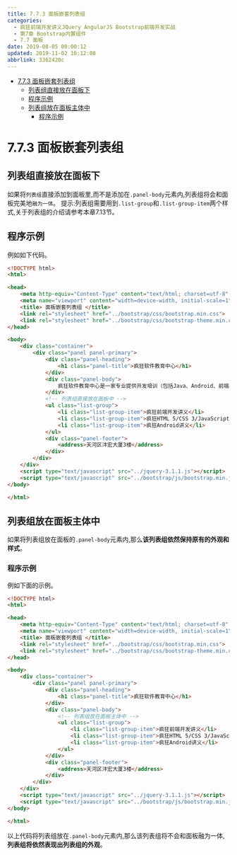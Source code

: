 ```yaml
---
title: 7.7.3 面板嵌套列表组
categories: 
  - 疯狂前端开发讲义JQuery AngularJS Bootstrap前端开发实战
  - 第7章 Bootstrap内置组件
  - 7.7 面板
date: 2019-08-05 00:00:12
updated: 2019-11-02 10:12:08
abbrlink: 3362420c
---
```

<div id='my_toc'>

- [7.7.3 面板嵌套列表组](/JavaReadingNotes/3362420c/#7-7-3-面板嵌套列表组)
    - [列表组直接放在面板下](/JavaReadingNotes/3362420c/#列表组直接放在面板下)
    - [程序示例](/JavaReadingNotes/3362420c/#程序示例)
    - [列表组放在面板主体中](/JavaReadingNotes/3362420c/#列表组放在面板主体中)
        - [程序示例](/JavaReadingNotes/3362420c/#程序示例)

</div>
<!--more-->
<script>if (navigator.platform.toLowerCase() == 'win32'){document.getElementById('my_toc').style.display = 'none';}</script>

<!--end-->
<!--SSTStart-->
# 7.7.3 面板嵌套列表组 #
## 列表组直接放在面板下 ##
如果将`列表组`直接添加到面板里,而不是添加在`.panel-body`元素内,列表组将会和面板完美地`融为一体`。
提示:列表组需要用到`.list-group`和`.list-group-item`两个样式,关于列表组的介绍请参考本章7.13节。
## 程序示例 ##
例如如下代码。
```html
<!DOCTYPE html>
<html>

<head>
    <meta http-equiv="Content-Type" content="text/html; charset=utf-8" />
    <meta name="viewport" content="width=device-width, initial-scale=1">
    <title> 面板嵌套列表组 </title>
    <link rel="stylesheet" href="../bootstrap/css/bootstrap.min.css">
    <link rel="stylesheet" href="../bootstrap/css/bootstrap-theme.min.css">
</head>

<body>
    <div class="container">
        <div class="panel panel-primary">
            <div class="panel-heading">
                <h1 class="panel-title">疯狂软件教育中心</h1>
            </div>
            <div class="panel-body">
                疯狂软件教育中心是一家专业提供开发培训（包括Java、Android、前端、iOS等课程）的培训机构。
            </div>
            <!-- 列表组直接放在面板中 -->
            <ul class="list-group">
                <li class="list-group-item">疯狂前端开发讲义</li>
                <li class="list-group-item">疯狂HTML 5/CSS 3/JavaScript讲义</li>
                <li class="list-group-item">疯狂Android讲义</li>
            </ul>
            <div class="panel-footer">
                <address>天河区沣宏大厦3楼</address>
            </div>
        </div>
    </div>
    <script type="text/javascript" src="../jquery-3.1.1.js"></script>
    <script type="text/javascript" src="../bootstrap/js/bootstrap.min.js"></script>
</body>

</html>
```
## 列表组放在面板主体中 ##
如果将列表组放在面板的`.panel-body`元素内,那么**该列表组依然保持原有的外观和样式**。
### 程序示例 ###
例如下面的示例。
```html
<!DOCTYPE html>
<html>

<head>
    <meta http-equiv="Content-Type" content="text/html; charset=utf-8" />
    <meta name="viewport" content="width=device-width, initial-scale=1">
    <title> 面板嵌套列表组 </title>
    <link rel="stylesheet" href="../bootstrap/css/bootstrap.min.css">
    <link rel="stylesheet" href="../bootstrap/css/bootstrap-theme.min.css">
</head>

<body>
    <div class="container">
        <div class="panel panel-primary">
            <div class="panel-heading">
                <h1 class="panel-title">疯狂软件教育中心</h1>
            </div>
            <div class="panel-body">
                <!-- 列表组放在面板主体中 -->
                <ul class="list-group">
                    <li class="list-group-item">疯狂前端开发讲义</li>
                    <li class="list-group-item">疯狂HTML 5/CSS 3/JavaScript讲义</li>
                    <li class="list-group-item">疯狂Android讲义</li>
                </ul>
            </div>
            <div class="panel-footer">
                <address>天河区沣宏大厦3楼</address>
            </div>
        </div>
    </div>
    <script type="text/javascript" src="../jquery-3.1.1.js"></script>
    <script type="text/javascript" src="../bootstrap/js/bootstrap.min.js"></script>
</body>

</html>
```
以上代码将列表组放在`.panel-body`元素内,那么该列表组将不会和面板融为一体,**列表组将依然表现出列表组的外观**。
<!--SSTStop-->

